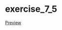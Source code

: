 # exercise_7_5

[Preview](http://htmlpreview.github.io/?https://github.com/xenogonx/kodilla_zadanie_7_5/blob/master/index.html)

